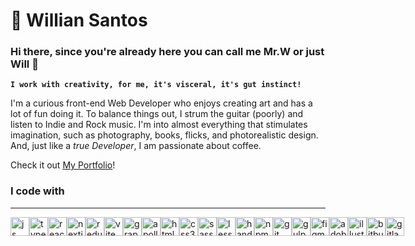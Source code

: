 # 👾 Willian Santos
### Hi there, since you're already here you can call me Mr.W or just Will 👋

**`I work with creativity, for me, it's visceral, it's gut instinct!`**

I'm a curious front-end Web Developer who enjoys creating art and has a lot of fun doing it. To balance things out, I strum the guitar (poorly) and listen to Indie and Rock music. I'm into almost everything that stimulates imagination, such as photography, books, flicks, and photorealistic design. And, just like a _true Developer_, I am passionate about coffee.

Check it out [My Portfolio](https://mrwsantos.github.io/mrwsantos.io/)!

### I code with
<hr>
<p style="display: flex">
<img alt="js logo" title="js logo"  src="https://camo.githubusercontent.com/442c452cb73752bb1914ce03fce2017056d651a2099696b8594ddf5ccc74825e/68747470733a2f2f63646e2e6a7364656c6976722e6e65742f67682f64657669636f6e732f64657669636f6e2f69636f6e732f6a6176617363726970742f6a6176617363726970742d6f726967696e616c2e737667" style="width: 30px"/>
<img alt="typescript logo" title="typescript logo" src="https://camo.githubusercontent.com/aa8b3e6b6fc55ea158e132e1c33ba6aa7fe49706a4e4bd64701af1cf89f514b5/68747470733a2f2f63646e2e6a7364656c6976722e6e65742f67682f64657669636f6e732f64657669636f6e2f69636f6e732f747970657363726970742f747970657363726970742d6f726967696e616c2e737667" style="width: 30px"/>
<img alt="react logo" title="react logo"  src="https://camo.githubusercontent.com/27d0b117da00485c56d69aef0fa310a3f8a07abecc8aa15fa38c8b78526c60ac/68747470733a2f2f63646e2e6a7364656c6976722e6e65742f67682f64657669636f6e732f64657669636f6e2f69636f6e732f72656163742f72656163742d6f726967696e616c2e737667" style="width: 30px"/>
 
<img alt="nextjs logo" title="nextjs logo"  src="https://media.graphassets.com/VKHHNvEETYqZRkqgjybc" style="width: 30px"/>
<img alt="redux logo" title="redux logo"  src="https://camo.githubusercontent.com/2b6b50702c658cdfcf440cef1eb88c7e0e5a16ce0eb6ab8bc933da7697c12213/68747470733a2f2f63646e2e6a7364656c6976722e6e65742f67682f64657669636f6e732f64657669636f6e2f69636f6e732f72656475782f72656475782d6f726967696e616c2e737667" style="width: 30px"/>
  <img alt="vite logo" title="vite logo"  src="https://vitejs.dev/logo-with-shadow.png" style="width: 30px"/> 
     <img alt="graphql logo" title="graphql logo"  src="https://i.postimg.cc/SQCCBw0Q/graphql-with-text-small.png" style="width: 30px"/>
  <img alt="apollo logo" title="apollo logo"  src="https://seeklogo.com/images/A/apollo-logo-DC7DD3C444-seeklogo.com.png" style="width: 30px"/>
  <img alt="html logo" title="html logo"  src="https://camo.githubusercontent.com/da7acacadecf91d6dc02efcd2be086bb6d78ddff19a1b7a0ab2755a6fda8b1e9/68747470733a2f2f63646e2e6a7364656c6976722e6e65742f67682f64657669636f6e732f64657669636f6e2f69636f6e732f68746d6c352f68746d6c352d6f726967696e616c2e737667" style="width: 30px"/>
<img alt="css3 logo" title="css logo"  src="https://camo.githubusercontent.com/2e496d4bfc6f753ddca87b521ce95c88219f77800212ffa6d4401ad368c82170/68747470733a2f2f63646e2e6a7364656c6976722e6e65742f67682f64657669636f6e732f64657669636f6e2f69636f6e732f637373332f637373332d6f726967696e616c2e737667" style="width: 30px"/>
  <img alt="sass logo" title="sass logo"  src="https://camo.githubusercontent.com/26901b819fb10ef4e2c652aa40e24775247664d84a7597bebb66898a24dddedd/68747470733a2f2f63646e2e6a7364656c6976722e6e65742f67682f64657669636f6e732f64657669636f6e2f69636f6e732f736173732f736173732d6f726967696e616c2e737667" style="width: 30px"/>
  <img alt="less logo" title="less logo" src="https://w7.pngwing.com/pngs/392/883/png-transparent-computer-icons-less-web-development-others-text-logo-css-thumbnail.png" style="width: 30px"/>
  <img alt="handlebars logo" title="handlebars logo"  src="https://camo.githubusercontent.com/9fd5b2954052edb4e208c92b664393dd0ea5412b2bfb56b675183cbf26975b4e/68747470733a2f2f63646e2e6a7364656c6976722e6e65742f67682f64657669636f6e732f64657669636f6e2f69636f6e732f68616e646c65626172732f68616e646c65626172732d6f726967696e616c2e737667" style="width: 30px"/>
  <img alt="npm logo" title="npm logo"  src="https://camo.githubusercontent.com/adb5a4ad9ef6595b2588c371f02296da3cb3533f4a7387a19f0818501e75f2ea/68747470733a2f2f63646e2e6a7364656c6976722e6e65742f67682f64657669636f6e732f64657669636f6e2f69636f6e732f6e706d2f6e706d2d6f726967696e616c2d776f72646d61726b2e737667" style="width: 30px"/>
  <img alt="git logo" title="git logo"  src="https://camo.githubusercontent.com/dc9e7e657b4cd5ba7d819d1a9ce61434bd0ddbb94287d7476b186bd783b62279/68747470733a2f2f63646e2e6a7364656c6976722e6e65742f67682f64657669636f6e732f64657669636f6e2f69636f6e732f6769742f6769742d6f726967696e616c2e737667" style="width: 30px"/>
   <img alt="gulp logo" title="gulp logo"  src="https://seeklogo.com/images/G/gulp-logo-B221657C5B-seeklogo.com.png" style="width: 30px"/>  
    <img alt="figma logo" title="figma logo"  src="https://camo.githubusercontent.com/cdd289ae72f33665800bc6a63936d5afa0454214d520945780894151112a055f/68747470733a2f2f63646e2e6a7364656c6976722e6e65742f67682f64657669636f6e732f64657669636f6e2f69636f6e732f6669676d612f6669676d612d6f726967696e616c2e737667" style="width: 30px"/>
    <img alt="adobexd logo" title="adobexd logo"  src="https://img.freepik.com/icones-gratis/experiencia_318-452404.jpg" style="width: 30px"/>
    <img alt="illustrator Ai logo" title="illustrator Ai logo"  src="https://seeklogo.com/images/A/adobe-illustrator-cc-logo-C1DC5A6D09-seeklogo.com.png" style="width: 30px"/>  
    <img alt="bitbucket logo" title="bitbucket logo"  src="https://camo.githubusercontent.com/4bf839c39c7867c0208f2df1af6025910012516dec40deaea960d1e4d60a0dec/68747470733a2f2f63646e2e6a7364656c6976722e6e65742f67682f64657669636f6e732f64657669636f6e2f69636f6e732f6269746275636b65742f6269746275636b65742d6f726967696e616c2e737667" style="width: 30px"/>
    <img alt="gitlab logo" title="gitlab logo"  src="https://static-00.iconduck.com/assets.00/gitlab-icon-512x471-wfbmkpzi.png" style="width: 30px"/>
  
  </p>
<!--
**mrwsantos/mrwsantos** is a ✨ _special_ ✨ repository because its `README.md` (this file) appears on your GitHub profile.

Here are some ideas to get you started:

- 🔭 I’m currently working on ...
- 🌱 I’m currently learning ...
- 👯 I’m looking to collaborate on ...
- 🤔 I’m looking for help with ...
- 💬 Ask me about ...
- 📫 How to reach me: ...
- 😄 Pronouns: ...
- ⚡ Fun fact: ...
-->
